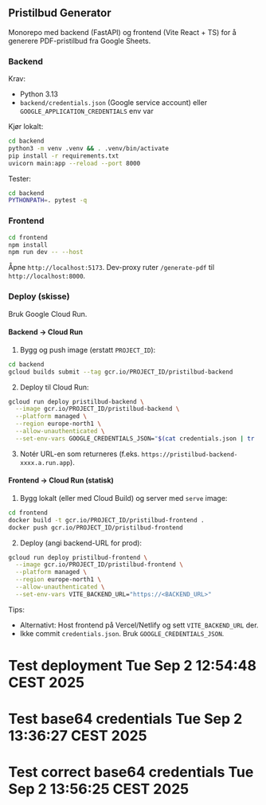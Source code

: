 ## Pristilbud Generator

Monorepo med backend (FastAPI) og frontend (Vite React + TS) for å generere PDF-pristilbud fra Google Sheets.

### Backend

Krav:
- Python 3.13
- `backend/credentials.json` (Google service account) eller `GOOGLE_APPLICATION_CREDENTIALS` env var

Kjør lokalt:
```bash
cd backend
python3 -m venv .venv && . .venv/bin/activate
pip install -r requirements.txt
uvicorn main:app --reload --port 8000
```

Tester:
```bash
cd backend
PYTHONPATH=. pytest -q
```

### Frontend
```bash
cd frontend
npm install
npm run dev -- --host
```
Åpne `http://localhost:5173`. Dev-proxy ruter `/generate-pdf` til `http://localhost:8000`.

### Deploy (skisse)
Bruk Google Cloud Run.

#### Backend → Cloud Run
1. Bygg og push image (erstatt `PROJECT_ID`):
```bash
cd backend
gcloud builds submit --tag gcr.io/PROJECT_ID/pristilbud-backend
```
2. Deploy til Cloud Run:
```bash
gcloud run deploy pristilbud-backend \
  --image gcr.io/PROJECT_ID/pristilbud-backend \
  --platform managed \
  --region europe-north1 \
  --allow-unauthenticated \
  --set-env-vars GOOGLE_CREDENTIALS_JSON="$(cat credentials.json | tr '\n' ' ')"
```
3. Notér URL-en som returneres (f.eks. `https://pristilbud-backend-xxxx.a.run.app`).

#### Frontend → Cloud Run (statisk)
1. Bygg lokalt (eller med Cloud Build) og server med `serve` image:
```bash
cd frontend
docker build -t gcr.io/PROJECT_ID/pristilbud-frontend .
docker push gcr.io/PROJECT_ID/pristilbud-frontend
```
2. Deploy (angi backend-URL for prod):
```bash
gcloud run deploy pristilbud-frontend \
  --image gcr.io/PROJECT_ID/pristilbud-frontend \
  --platform managed \
  --region europe-north1 \
  --allow-unauthenticated \
  --set-env-vars VITE_BACKEND_URL="https://<BACKEND_URL>"
```

Tips:
- Alternativt: Host frontend på Vercel/Netlify og sett `VITE_BACKEND_URL` der.
- Ikke commit `credentials.json`. Bruk `GOOGLE_CREDENTIALS_JSON`.

# Test deployment Tue Sep  2 12:54:48 CEST 2025
# Test base64 credentials Tue Sep  2 13:36:27 CEST 2025
# Test correct base64 credentials Tue Sep  2 13:56:25 CEST 2025
